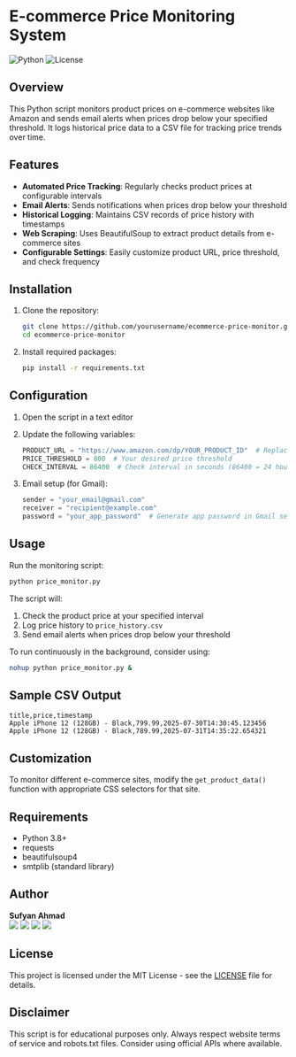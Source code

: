# E-commerce Price Monitoring System

![Python](https://img.shields.io/badge/Python-3.8%2B-blue)
![License](https://img.shields.io/badge/License-MIT-green)

## Overview

This Python script monitors product prices on e-commerce websites like Amazon and sends email alerts when prices drop below your specified threshold. It logs historical price data to a CSV file for tracking price trends over time.

## Features

- **Automated Price Tracking**: Regularly checks product prices at configurable intervals
- **Email Alerts**: Sends notifications when prices drop below your threshold
- **Historical Logging**: Maintains CSV records of price history with timestamps
- **Web Scraping**: Uses BeautifulSoup to extract product details from e-commerce sites
- **Configurable Settings**: Easily customize product URL, price threshold, and check frequency

## Installation

1. Clone the repository:
   ```bash
   git clone https://github.com/yourusername/ecommerce-price-monitor.git
   cd ecommerce-price-monitor
   ```

2. Install required packages:
   ```bash
   pip install -r requirements.txt
   ```

## Configuration

1. Open the script in a text editor
2. Update the following variables:
   ```python
   PRODUCT_URL = "https://www.amazon.com/dp/YOUR_PRODUCT_ID"  # Replace with your product URL
   PRICE_THRESHOLD = 800  # Your desired price threshold
   CHECK_INTERVAL = 86400  # Check interval in seconds (86400 = 24 hours)
   ```

3. Email setup (for Gmail):
   ```python
   sender = "your_email@gmail.com"
   receiver = "recipient@example.com"
   password = "your_app_password"  # Generate app password in Gmail settings
   ```

## Usage

Run the monitoring script:
```bash
python price_monitor.py
```

The script will:
1. Check the product price at your specified interval
2. Log price history to `price_history.csv`
3. Send email alerts when prices drop below your threshold

To run continuously in the background, consider using:
```bash
nohup python price_monitor.py &
```

## Sample CSV Output
```
title,price,timestamp
Apple iPhone 12 (128GB) - Black,799.99,2025-07-30T14:30:45.123456
Apple iPhone 12 (128GB) - Black,789.99,2025-07-31T14:35:22.654321
```

## Customization

To monitor different e-commerce sites, modify the `get_product_data()` function with appropriate CSS selectors for that site.

## Requirements
- Python 3.8+
- requests
- beautifulsoup4
- smtplib (standard library)

## Author

**Sufyan Ahmad**  
[<img src="https://img.shields.io/badge/GitHub-181717?logo=github&logoColor=white">](https://github.com/yourusername) 
[<img src="https://img.shields.io/badge/Twitter-1DA1F2?logo=twitter&logoColor=white">](https://twitter.com/yourhandle) 
[<img src="https://img.shields.io/badge/LinkedIn-0A66C2?logo=linkedin&logoColor=white">](https://linkedin.com/in/yourprofile) 
[<img src="https://img.shields.io/badge/Portfolio-FF6B6B?logo=google-chrome&logoColor=white">](https://yourportfolio.com)

## License
This project is licensed under the MIT License - see the [LICENSE](LICENSE) file for details.

## Disclaimer
This script is for educational purposes only. Always respect website terms of service and robots.txt files. Consider using official APIs where available.
